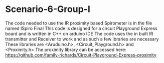 # Scenario-6-Group-I
The code needed to use the IR proximity based Spirometer is in the file named ISpiro Final 
This code is designed for a circuit Playground Express board and is written in C++ on arduino IDE 
The code uses the in built IR transmitter and Receiver to work and as such a few ibraries are necessary 
These libraries are <Aruduino.h>, <Circuit_Playground.h> and <Proximity.h>
The proximity library can be accessed here: https://github.com/family-richards/Circuit-Playground-Express-proximity
